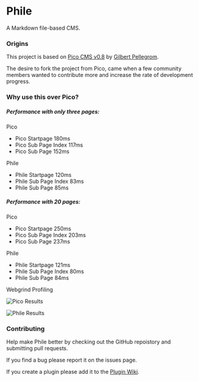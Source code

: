 Phile
=====

A Markdown file-based CMS.

### Origins

This project is based on [Pico CMS v0.8](https://github.com/gilbitron/Pico/commit/aa59661ff81dd52c3a2596988372a214b0fc31b9 "0.8 Commit") by [Gilbert Pellegrom](https://github.com/gilbitron).

The desire to fork the project from Pico, came when a few community members wanted to contribute more and increase the rate of development progress.

### Why use this over Pico?

##### Performance with only three pages:

Pico

* Pico Startpage 180ms
* Pico Sub Page Index 117ms
* Pico Sub Page 152ms

Phile

* Phile Startpage 120ms
* Phile Sub Page Index 83ms
* Phile Sub Page 85ms


##### Performance with 20 pages:

Pico

* Pico Startpage 250ms
* Pico Sub Page Index 203ms
* Pico Sub Page 237ms

Phile

* Phile Startpage 121ms
* Phile Sub Page Index 80ms
* Phile Sub Page 84ms

Webgrind Profiling

![Pico Results](http://i.imgur.com/pgOS09V.png)

![Phile Results](http://i.imgur.com/jrbVf03.png)

### Contributing

Help make Phile better by checking out the GitHub repoistory and submitting pull requests.

If you find a bug please report it on the issues page.

If you create a plugin please add it to the [Plugin Wiki](https://github.com/PhileCMS/Phile/wiki/Plugins).
